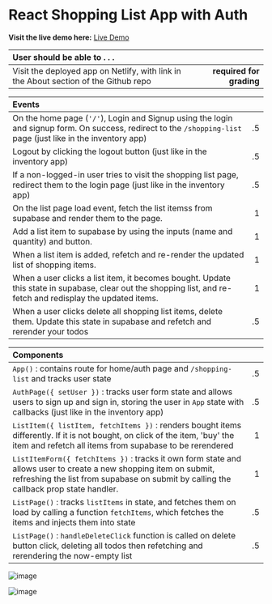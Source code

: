 # React Shopping List App with Auth

**Visit the live demo here:** [Live Demo](https://objective-khorana-959a7c.netlify.app/)

| User should be able to . . .                                                         |             |
| :----------------------------------------------------------------------------------- | ----------: |
| Visit the deployed app on Netlify, with link in the About section of the Github repo |  **required for grading** |

| Events                                                                                |             |
| :----------------------------------------------------------------------------------- | ----------: |
| On the home page (`'/'`), Login and Signup using the login and signup form. On success, redirect to the `/shopping-list` page  (just like in the inventory app)   |        .5 |
| Logout by clicking the logout button    (just like in the inventory app)                                                    |       .5 |
| If a non-logged-in user tries to visit the shopping list page, redirect them to the login page  (just like in the inventory app)     |      .5 |
| On the list page load event, fetch the list itemss from supabase and render them to the page.   |       1 |
| Add a list item to supabase by using the inputs (name and quantity) and button.                        |        1 |
| When a list item is added, refetch and re-render the updated list of shopping items.       |        1 |
| When a user clicks a list item, it becomes bought. Update this state in supabase, clear out the shopping list, and re-fetch and redisplay the updated items.         |        1 |
| When a user clicks delete all shopping list items, delete them. Update this state in supabase and refetch and rerender your todos |        .5 |

| Components                                                                                |             |
| :----------------------------------------------------------------------------------- | ----------: |
| `App()` : contains route for home/auth page and `/shopping-list` and tracks user state |.5|
| `AuthPage({ setUser })` : tracks user form state and allows users to sign up and sign in, storing the user in `App` state with callbacks (just like in the inventory app) |.5|
| `ListItem({ listItem, fetchItems })` : renders bought items differently. If it is not bought, on click of the item, 'buy' the item and refetch all items from supabase to be rerendered |1|
| `ListItemForm({ fetchItems })` : tracks it own form state and allows user to create a new shopping item on submit, refreshing the list from supabase on submit by calling the callback prop state handler. |1|
| `ListPage()` :  tracks `listItems` in state, and fetches them on load by calling a function `fetchItems`, which fetches the items and injects them into state |.5|
| `ListPage()` :  `handleDeleteClick` function is called on delete button click, deleting all todos then refetching and rerendering the now-empty list |.5|

![image](https://user-images.githubusercontent.com/16160135/150246071-38308193-a927-4f89-8979-19f866f4e9d9.png)

![image](https://user-images.githubusercontent.com/16160135/150426272-d9a8b7a8-e4fe-4918-bb77-682e1bdcf515.png)




